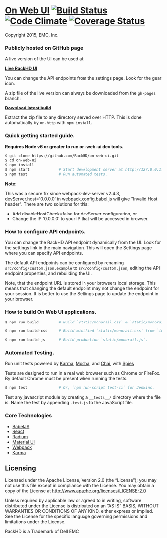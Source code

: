# [On Web UI](http://rackhd.github.io/on-web-ui) [![Build Status](https://travis-ci.org/RackHD/on-web-ui.svg?branch=master)](https://travis-ci.org/RackHD/on-web-ui) [![Code Climate](https://codeclimate.com/github/RackHD/on-web-ui/badges/gpa.svg)](https://codeclimate.com/github/RackHD/on-web-ui) [![Coverage Status](https://coveralls.io/repos/RackHD/on-web-ui/badge.svg?branch=master&service=github)](https://coveralls.io/github/RackHD/on-web-ui?branch=master)

Copyright 2015, EMC, Inc.

### Publicly hosted on GitHub page.

A live version of the UI can be used at:

**[Live RackHD UI](http://rackhd.github.io/on-web-ui)**

You can change the API endpoints from the settings page. Look for the gear icon.

A zip file of the live version can always be downloaded from the `gh-pages` branch:

**[Download latest build](https://github.com/RackHD/on-web-ui/archive/gh-pages.zip)**

Extract the zip file to any directory served over HTTP. This is done automatically by `on-http` with `npm install`.

### Quick getting started guide.

**Requires Node v6 or greater to run on-web-ui dev tools.**

```bash
$ git clone https://github.com/RackHD/on-web-ui.git
$ cd on-web-ui
$ npm install
$ npm start             # Start development server at http://127.0.0.1:3000.
$ npm test              # Run automated tests.
```

**Note:**

This was a secure fix since webpack-dev-server v2.4.3, devServer.host='0.0.0.0' in webpack.config.babel.js will give
"Invalid Host header". There are two solutions for this:

 * Add disableHostCheck=false for devServer configuration, or
 * Change the IP '0.0.0.0' to your IP that will be accessed in browser.

### How to configure API endpoints.

You can change the RackHD API endpoint dynamically from the UI. Look for the settings link in the main navigation. This will open the Settings page where you can specify API endpoints.

The default API endpoints can be configured by renaming `src/config/custom.json.example` to `src/config/custom.json`, editing the  API endpoint properties, and rebuilding the UI.

Note, that the endpoint URL is stored in your browsers local storage. This means that changing the default endpoint may not change the endpoint for your session. It is better to use the Settings page to update the endpoint in your browser.

### How to build On Web UI applications.

```bash
$ npm run build         # Build `static/monorail.css` & `static/monorail.js` for production.
```

```bash
$ npm run build-css     # Build minified `static/monorail.css` from `less/monorail.less`.
```

```bash
$ npm run build-js      # Build production `static/monorail.js`.
```

### Automated Testing.

Run unit tests powered by [Karma](http://karma-runner.github.io/), [Mocha](http://mochajs.org/), and [Chai](http://chaijs.com/), with [Spies](https://github.com/chaijs/chai-spies)

Tests are designed to run in a real web browser such as Chrome or FireFox. By default Chrome must be present when running the tests.

```bash
$ npm test              # Or, `npm run-script test-ci` for Jenkins.
```

Test any javascript module by creating a `__tests__/` directory where
the file is. Name the test by appending `-test.js` to the JavaScript file.

### Core Technologies
 * [BabelJS](http://babeljs.io/docs/learn-es2015/#ecmascript-6-features')
 * [React](https://facebook.github.io/react/docs/getting-started.html)
 * [Radium](http://projects.formidablelabs.com/radium/)
 * [Material UI](http://material-ui.com/#/components/appbar)
 * [Webpack](http://webpack.github.io/)
 * [Karma](http://karma-runner.github.io/)


## Licensing

Licensed under the Apache License, Version 2.0 (the “License”); you may not use this file except in compliance with the License. You may obtain a copy of the License at http://www.apache.org/licenses/LICENSE-2.0

Unless required by applicable law or agreed to in writing, software distributed under the License is distributed on an “AS IS” BASIS, WITHOUT WARRANTIES OR CONDITIONS OF ANY KIND, either express or implied. See the License for the specific language governing permissions and limitations under the License.

RackHD is a Trademark of Dell EMC
